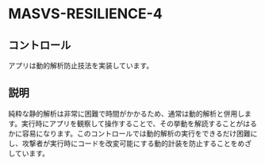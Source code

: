 # MASVS-RESILIENCE-4

## コントロール

アプリは動的解析防止技法を実装しています。

## 説明

純粋な静的解析は非常に困難で時間がかかるため、通常は動的解析と併用します。実行時にアプリを観察して操作することで、その挙動を解読することがはるかに容易になります。このコントロールでは動的解析の実行をできるだけ困難にし、攻撃者が実行時にコードを改変可能にする動的計装を防止することをめざしています。
